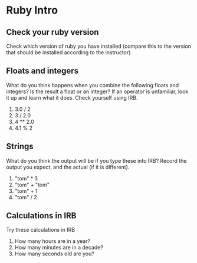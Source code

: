 # Ruby Intro

## Check your ruby version
Check which version of ruby you have installed (compare this to the version that should be installed according to the instructor)

## Floats and integers 
What do you think happens when you combine the following floats and integers? Is the result a float or an integer? If an operator is unfamiliar, look it up and learn what it does. Check yourself using IRB.
1. 3.0 / 2
2. 3 / 2.0
3. 4 ** 2.0
4. 4.1 % 2

## Strings
What do you think the output will be if you type these into IRB? Record the output you expect, and the actual (if it is different).
1. "tom" * 3
2. "tom" + "tom"
3. "tom" + 1
4. "tom" / 2

## Calculations in IRB
Try these calculations in IRB
1. How many hours are in a year?
2. How many minutes are in a decade?
3. How many seconds old are you?



